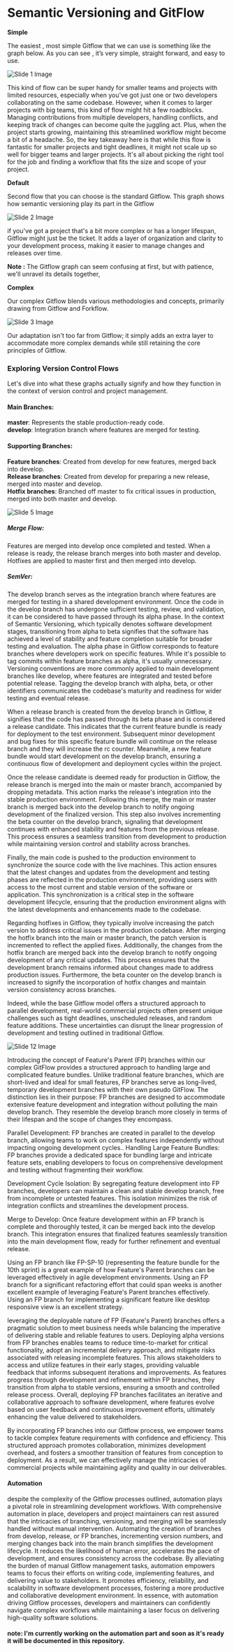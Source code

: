 # Semantic Versioning and GitFlow

<strong>Simple</strong>

The easiest , most simple Gitflow that we can use is something like the graph below. As you can see , it’s very simple, straight forward, and easy to use.

![Slide 1 Image](simple.png)

This kind of flow can be super handy for smaller teams and projects with limited resources, especially when you've got just one or two developers collaborating on the same codebase.
However, when it comes to larger projects with big teams, this kind of flow might hit a few roadblocks. Managing contributions from multiple developers, handling conflicts, and keeping track of changes can become quite the juggling act. Plus, when the project starts growing, maintaining this streamlined workflow might become a bit of a headache.
So, the key takeaway here is that while this flow is fantastic for smaller projects and tight deadlines, it might not scale up so well for bigger teams and larger projects. It's all about picking the right tool for the job and finding a workflow that fits the size and scope of your project.

<strong>Default</strong>

Second flow that you can choose is the standard Gitflow. This graph shows how semantic versioning play its part in the Gitflow

![Slide 2 Image](default.png)

if you've got a project that's a bit more complex or has a longer lifespan, Gitflow might just be the ticket. It adds a layer of organization and clarity to your development process, making it easier to manage changes and releases over time.

<b>Note :</b> The Gitflow graph can seem confusing at first, but with patience, we'll unravel its details together,

<strong>Complex</strong>

Our complex Gitflow blends various methodologies and concepts, primarily drawing from Gitflow and Forkflow.

![Slide 3 Image](complex.png)

Our adaptation isn't too far from Gitflow; it simply adds an extra layer to accommodate more complex demands while still retaining the core principles of Gitflow.

### Exploring Version Control Flows

Let's dive into what these graphs actually signify and how they function in the context of version control and project management.

#### Main Branches:

<strong>master</strong>: Represents the stable production-ready code.  
<strong>develop</strong>: Integration branch where features are merged for testing.

#### Supporting Branches:

<strong>Feature branches</strong>: Created from develop for new features, merged back into develop.  
<strong>Release branches</strong>: Created from develop for preparing a new release, merged into master and develop.  
<strong>Hotfix branches</strong>: Branched off master to fix critical issues in production, merged into both master and develop.

![Slide 5 Image](default.png)

##### Merge Flow:

Features are merged into develop once completed and tested.
When a release is ready, the release branch merges into both master and develop.
Hotfixes are applied to master first and then merged into develop.

##### SemVer:

The develop branch serves as the integration branch where features are merged for testing in a shared development environment. Once the code in the develop branch has undergone sufficient testing, review, and validation, it can be considered to have passed through its alpha phase. In the context of Semantic Versioning, which typically denotes software development stages, transitioning from alpha to beta signifies that the software has achieved a level of stability and feature completion suitable for broader testing and evaluation.
The alpha phase in Gitflow corresponds to feature branches where developers work on specific features. While it's possible to tag commits within feature branches as alpha, it's usually unnecessary. Versioning conventions are more commonly applied to main development branches like develop, where features are integrated and tested before potential release. Tagging the develop branch with alpha, beta, or other identifiers communicates the codebase's maturity and readiness for wider testing and eventual release.

When a release branch is created from the develop branch in Gitflow, it signifies that the code has passed through its beta phase and is considered a release candidate. This indicates that the current feature bundle is ready for deployment to the test environment. Subsequent minor development and bug fixes for this specific feature bundle will continue on the release branch and they will increase the rc counter. Meanwhile, a new feature bundle would start development on the develop branch, ensuring a continuous flow of development and deployment cycles within the project.

Once the release candidate is deemed ready for production in Gitflow, the release branch is merged into the main or master branch, accompanied by dropping metadata. This action marks the release's integration into the stable production environment. Following this merge, the main or master branch is merged back into the develop branch to notify ongoing development of the finalized version. This step also involves incrementing the beta counter on the develop branch, signaling that development continues with enhanced stability and features from the previous release. This process ensures a seamless transition from development to production while maintaining version control and stability across branches.

Finally, the main code is pushed to the production environment to synchronize the source code with the live machines. This action ensures that the latest changes and updates from the development and testing phases are reflected in the production environment, providing users with access to the most current and stable version of the software or application. This synchronization is a critical step in the software development lifecycle, ensuring that the production environment aligns with the latest developments and enhancements made to the codebase.

Regarding hotfixes in Gitflow, they typically involve increasing the patch version to address critical issues in the production codebase. After merging the hotfix branch into the main or master branch, the patch version is incremented to reflect the applied fixes. Additionally, the changes from the hotfix branch are merged back into the develop branch to notify ongoing development of any critical updates. This process ensures that the development branch remains informed about changes made to address production issues. Furthermore, the beta counter on the develop branch is increased to signify the incorporation of hotfix changes and maintain version consistency across branches.

Indeed, while the base Gitflow model offers a structured approach to parallel development, real-world commercial projects often present unique challenges such as tight deadlines, unscheduled releases, and random feature additions. These uncertainties can disrupt the linear progression of development and testing outlined in traditional Gitflow.

![Slide 12 Image](complex.png)

Introducing the concept of Feature's Parent (FP) branches within our complex GitFlow provides a structured approach to handling large and complicated feature bundles. Unlike traditional feature branches, which are short-lived and ideal for small features, FP branches serve as long-lived, temporary development branches with their own pseudo GitFlow.
The distinction lies in their purpose: FP branches are designed to accommodate extensive feature development and integration without polluting the main develop branch. They resemble the develop branch more closely in terms of their lifespan and the scope of changes they encompass.

Parallel Development: FP branches are created in parallel to the develop branch, allowing teams to work on complex features independently without impacting ongoing development cycles..
Handling Large Feature Bundles: FP branches provide a dedicated space for bundling large and intricate feature sets, enabling developers to focus on comprehensive development and testing without fragmenting their workflow.

Development Cycle Isolation: By segregating feature development into FP branches, developers can maintain a clean and stable develop branch, free from incomplete or untested features. This isolation minimizes the risk of integration conflicts and streamlines the development process.

Merge to Develop: Once feature development within an FP branch is complete and thoroughly tested, it can be merged back into the develop branch. This integration ensures that finalized features seamlessly transition into the main development flow, ready for further refinement and eventual release.

Using an FP branch like FP-SP-10 (representing the feature bundle for the 10th sprint) is a great example of how Feature's Parent branches can be leveraged effectively in agile development environments.
Using an FP branch for a significant refactoring effort that could span weeks is another excellent example of leveraging Feature's Parent branches effectively.
Using an FP branch for implementing a significant feature like desktop responsive view is an excellent strategy.

leveraging the deployable nature of FP (Feature's Parent) branches offers a pragmatic solution to meet business needs while balancing the imperative of delivering stable and reliable features to users. Deploying alpha versions from FP branches enables teams to reduce time-to-market for critical functionality, adopt an incremental delivery approach, and mitigate risks associated with releasing incomplete features. This allows stakeholders to access and utilize features in their early stages, providing valuable feedback that informs subsequent iterations and improvements. As features progress through development and refinement within FP branches, they transition from alpha to stable versions, ensuring a smooth and controlled release process. Overall, deploying FP branches facilitates an iterative and collaborative approach to software development, where features evolve based on user feedback and continuous improvement efforts, ultimately enhancing the value delivered to stakeholders.

By incorporating FP branches into our Gitflow process, we empower teams to tackle complex feature requirements with confidence and efficiency. This structured approach promotes collaboration, minimizes development overhead, and fosters a smoother transition of features from conception to deployment. As a result, we can effectively manage the intricacies of commercial projects while maintaining agility and quality in our deliverables.

#### Automation

despite the complexity of the Gitflow processes outlined, automation plays a pivotal role in streamlining development workflows. With comprehensive automation in place, developers and project maintainers can rest assured that the intricacies of branching, versioning, and merging will be seamlessly handled without manual intervention.
Automating the creation of branches from develop, release, or FP branches, incrementing version numbers, and merging changes back into the main branch simplifies the development lifecycle. It reduces the likelihood of human error, accelerates the pace of development, and ensures consistency across the codebase.
By alleviating the burden of manual Gitflow management tasks, automation empowers teams to focus their efforts on writing code, implementing features, and delivering value to stakeholders. It promotes efficiency, reliability, and scalability in software development processes, fostering a more productive and collaborative development environment.
In essence, with automation driving Gitflow processes, developers and maintainers can confidently navigate complex workflows while maintaining a laser focus on delivering high-quality software solutions.

#### note: I'm currently working on the automation part and soon as it's ready it will be documented in this repository.
